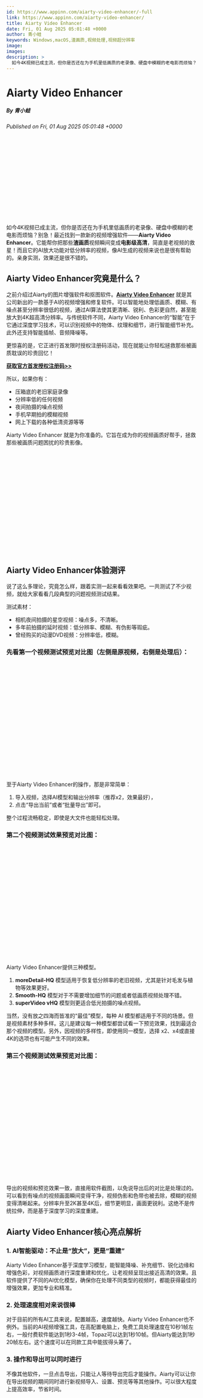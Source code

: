 ```yaml
---
id: https://www.appinn.com/aiarty-video-enhancer/-full
link: https://www.appinn.com/aiarty-video-enhancer/
title: Aiarty Video Enhancer
date: Fri, 01 Aug 2025 05:01:48 +0000
author: 青小蛙
keywords: Windows,macOS,渣画质,视频处理,视频超分辨率
image: 
images: 
description: >
  如今4K视频已成主流，但你是否还在为手机里低画质的老录像、硬盘中模糊的老电影而烦恼？别急！最近找到一款新的视频增强软件——Aiarty Video Enhancer。它能帮你把那些渣画质视频瞬间变成电影级高清，简直是老视频的救星！而且它的AI放大功能对低分辨率的视频，像AI生成的视频来说也是很有帮助的。亲身实测，效果还是很不错的。Aiarty Video Enhancer究竟是什么？之前介绍过Aiarty的图片增强软件和抠图软件。Aiarty Video Enhancer 就是其公司新出的一款基于AI的视频增强和修复软件。可以智能地处理低画质、模糊、有噪点甚至分辨率很低的视频，通过AI算法使其更清晰、锐利、色彩更自然，甚至能放大到4K超高清分辨率。与传统软件不同，Aiarty Video Enhancer的“智能”在于它通过深度学习技术，可以识别视频中的物体、纹理和细节，进行智能细节补充。此外还支持智能插帧、音频降噪等。更惊喜的是，它正进行首发限时授权注册码活动，现在就能让你轻松拯救那些被画质耽误的珍贵回忆！获取官方首发授权注册码&gt;&gt;所以，如果你有：压箱底的老旧家庭录像分辨率低的任何视频夜间拍摄的噪点视频手机早期拍的模糊视频网上下载的各种低清资源等等Aiarty Video Enhancer 就是为你准备的。它旨在成为你的视频画质好帮手，拯救那些被画质问题困扰的珍贵影像。Aiarty Video Enhancer体验测评说了这么多理论，究竟怎么样，跟着实测一起来看看效果吧。一共测试了不少视频，就给大家看看几段典型的问题视频测试结果。测试素材：相机夜间拍摄的星空视频：噪点多，不清晰。多年前拍摄的延时视频：低分辨率、模糊、有伪影等瑕疵。曾经购买的动漫DVD视频：分辨率低，模糊。先看第一个视频测试预览对比图（左侧是原视频，右侧是处理后）：至于Aiarty Video Enhancer的操作，那是非常简单：导入视频，选择AI模型和输出分辨率（推荐x2，效果最好），点击“导出当前”或者“批量导出”即可。整个过程流畅稳定，即使是大文件也能轻松处理。第二个视频测试效果预览对比图：Aiarty Video Enhancer提供三种模型。moreDetail-HQ 模型适用于恢复低分辨率的老旧视频，尤其是针对毛发与植物等效果更好。Smooth-HQ 模型对于不需要增加细节的问题或者低画质视频处理不错。superVideo vHQ 模型则更适合低光拍摄的噪点视频。当然，没有放之四海而皆准的“最佳”模型，每种 AI 模型都适用于不同的场景。但是视频素材多种多样。这儿是建议每一种模型都尝试看一下预览效果，找到最适合那个视频的模型。另外，因视频的多样性，即使用同一模型，选择 x2、x4或直接4K的选项也有可能产生不同的效果。第三个视频测试效果预览对比图：导出的视频和预览效果一致，直接用软件截图，以免说导出后的对比是处理过的。可以看到有噪点的视频画面瞬间变得干净，视频伪影和色带也被去除，模糊的视频变得清晰起来。分辨率升至2K甚至4K后，细节更明显，画面更锐利。这绝不是传统拉伸，而是基于深度学习的深度重建。Aiarty Video Enhancer核心亮点解析1. AI智能驱动：不止是“放大”，更是“重建”Aiarty Video Enhancer基于深度学习模型，能智能降噪、补充细节、锐化边缘和增强色彩，对视频画质进行深度重建和优化，让老视频呈现出接近高清的效果。且软件提供了不同的AI优化模型，确保你在处理不同类型的视频时，都能获得最佳的增强效果，更加专业和精准。2. 处理速度相对来说很棒对于目前的所有AI工具来说，配置越高，速度越快。Aiarty Video Enhancer也不例外。当前的AI视频增强工具，在高配置电脑上，免费工具处理速度在10秒1帧左右，一般付费软件能达到1秒3-4帧，Topaz可以达到1秒10帧。但Aiarty能达到1秒20帧左右。这个速度可以在同款工具中能拔得头筹了。3. 操作和导出可以同时进行不像其他软件，一旦点击导出，只能让人等待导出完后才能操作。Aiarty可以让你在导出视频的期间同时进行新视频导入、设置、预览等等其他操作。可以很大程度上提高效率，节省时间。Aiarty Video Enhancer 配置需求都道AI对电脑要求高，这款产品低配电脑也能使用，但纯CPU时速度肯定比不上有GPU加速。以下是官方提出的电脑需要。WindowsWindows10(x64)1809 及以上版本。若需要GPU支持，则要求1903版及以上版本。8GB RAM以及以上。为了获得更流畅的高分辨率素材性能，建议 16GB RAM 及以上。macOSmacOS 13.0 及以上版本，配备 Apple Silicon（M1、M2、M3、M4 等）或Intel处理器。RAM需求同Windows版，至少8GB RAM，推荐 16GB
---
```

# Aiarty Video Enhancer
##### By 青小蛙
_Published on Fri, 01 Aug 2025 05:01:48 +0000_

![拯救渣画质视频！Aiarty Video Enhancer实测推荐，附注册码 1](data:image/svg+xml,%3Csvg%20xmlns='http://www.w3.org/2000/svg'%20viewBox='0%200%20804%20350'%3E%3C/svg%3E "拯救渣画质视频！Aiarty Video Enhancer实测推荐，附注册码 1")

如今4K视频已成主流，但你是否还在为手机里低画质的老录像、硬盘中模糊的老电影而烦恼？别急！最近找到一款新的视频增强软件——**Aiarty Video Enhancer**。它能帮你把那些**渣画质**视频瞬间变成**电影级高清**，简直是老视频的救星！而且它的AI放大功能对低分辨率的视频，像AI生成的视频来说也是很有帮助的。亲身实测，效果还是很不错的。

**Aiarty Video Enhancer究竟是什么？**
-------------------------------

之前介绍过Aiarty的图片增强软件和抠图软件。[**Aiarty Video Enhancer**](https://www.aiarty.com/cn/ai-video-enhancer/?ttref=2508-oa-aiverelese-gp-apn-3l-xwx) 就是其公司新出的一款基于AI的视频增强和修复软件。可以智能地处理低画质、模糊、有噪点甚至分辨率很低的视频，通过AI算法使其更清晰、锐利、色彩更自然，甚至能放大到4K超高清分辨率。与传统软件不同，Aiarty Video Enhancer的“智能”在于它通过深度学习技术，可以识别视频中的物体、纹理和细节，进行智能细节补充。此外还支持智能插帧、音频降噪等。

更惊喜的是，它正进行首发限时授权注册码活动，现在就能让你轻松拯救那些被画质耽误的珍贵回忆！

[**获取官方首发授权注册码>>**](https://www.aiarty.com/cn/ai-video-enhancer/campaign.htm?ttref=2508-oa-aiverelese-gp-apn-3l-xwx)

所以，如果你有：

-   压箱底的老旧家庭录像
-   分辨率低的任何视频
-   夜间拍摄的噪点视频
-   手机早期拍的模糊视频
-   网上下载的各种低清资源等等

Aiarty Video Enhancer 就是为你准备的。它旨在成为你的视频画质好帮手，拯救那些被画质问题困扰的珍贵影像。

![拯救渣画质视频！Aiarty Video Enhancer实测推荐，附注册码 2](data:image/svg+xml,%3Csvg%20xmlns='http://www.w3.org/2000/svg'%20viewBox='0%200%201850%20984'%3E%3C/svg%3E "拯救渣画质视频！Aiarty Video Enhancer实测推荐，附注册码 2")

**Aiarty Video Enhancer体验测评**
-----------------------------

说了这么多理论，究竟怎么样，跟着实测一起来看看效果吧。一共测试了不少视频，就给大家看看几段典型的问题视频测试结果。

测试素材：

-   相机夜间拍摄的星空视频：噪点多，不清晰。
-   多年前拍摄的延时视频：低分辨率、模糊、有伪影等瑕疵。
-   曾经购买的动漫DVD视频：分辨率低，模糊。

### 先看第一个视频测试预览对比图（左侧是原视频，右侧是处理后）：

![拯救渣画质视频！Aiarty Video Enhancer实测推荐，附注册码 3](data:image/svg+xml,%3Csvg%20xmlns='http://www.w3.org/2000/svg'%20viewBox='0%200%201536%20905'%3E%3C/svg%3E "拯救渣画质视频！Aiarty Video Enhancer实测推荐，附注册码 3")

至于Aiarty Video Enhancer的操作，那是非常简单：

1.  导入视频，选择AI模型和输出分辨率（推荐x2，效果最好），
2.  点击“导出当前”或者“批量导出”即可。

整个过程流畅稳定，即使是大文件也能轻松处理。

### 第二个视频测试效果预览对比图：

![拯救渣画质视频！Aiarty Video Enhancer实测推荐，附注册码 4](data:image/svg+xml,%3Csvg%20xmlns='http://www.w3.org/2000/svg'%20viewBox='0%200%201536%20905'%3E%3C/svg%3E "拯救渣画质视频！Aiarty Video Enhancer实测推荐，附注册码 4")

Aiarty Video Enhancer提供三种模型。

1.  **moreDetail-HQ** 模型适用于恢复低分辨率的老旧视频，尤其是针对毛发与植物等效果更好。
2.  **Smooth-HQ** 模型对于不需要增加细节的问题或者低画质视频处理不错。
3.  **superVideo vHQ** 模型则更适合低光拍摄的噪点视频。

当然，没有放之四海而皆准的“最佳”模型，每种 AI 模型都适用于不同的场景。但是视频素材多种多样。这儿是建议每一种模型都尝试看一下预览效果，找到最适合那个视频的模型。另外，因视频的多样性，即使用同一模型，选择 x2、x4或直接4K的选项也有可能产生不同的效果。

### 第三个视频测试效果预览对比图：

![拯救渣画质视频！Aiarty Video Enhancer实测推荐，附注册码 5](data:image/svg+xml,%3Csvg%20xmlns='http://www.w3.org/2000/svg'%20viewBox='0%200%201536%20905'%3E%3C/svg%3E "拯救渣画质视频！Aiarty Video Enhancer实测推荐，附注册码 5")

导出的视频和预览效果一致，直接用软件截图，以免说导出后的对比是处理过的。可以看到有噪点的视频画面瞬间变得干净，视频伪影和色带也被去除，模糊的视频变得清晰起来。分辨率升至2K甚至4K后，细节更明显，画面更锐利。这绝不是传统拉伸，而是基于深度学习的深度重建。

**Aiarty Video Enhancer核心亮点解析**
-------------------------------

### 1\. **AI智能驱动：不止是“放大”，更是“重建”**

Aiarty Video Enhancer基于深度学习模型，能智能降噪、补充细节、锐化边缘和增强色彩，对视频画质进行深度重建和优化，让老视频呈现出接近高清的效果。且软件提供了不同的AI优化模型，确保你在处理不同类型的视频时，都能获得最佳的增强效果，更加专业和精准。

### 2\. **处理速度相对来说很棒**

对于目前的所有AI工具来说，配置越高，速度越快。Aiarty Video Enhancer也不例外。当前的AI视频增强工具，在高配置电脑上，免费工具处理速度在10秒1帧左右，一般付费软件能达到1秒3-4帧，Topaz可以达到1秒10帧。但Aiarty能达到1秒20帧左右。这个速度可以在同款工具中能拔得头筹了。

### 3\. **操作和导出可以同时进行**

不像其他软件，一旦点击导出，只能让人等待导出完后才能操作。Aiarty可以让你在导出视频的期间同时进行新视频导入、设置、预览等等其他操作。可以很大程度上提高效率，节省时间。

![拯救渣画质视频！Aiarty Video Enhancer实测推荐，附注册码 6](data:image/svg+xml,%3Csvg%20xmlns='http://www.w3.org/2000/svg'%20viewBox='0%200%201536%20905'%3E%3C/svg%3E "拯救渣画质视频！Aiarty Video Enhancer实测推荐，附注册码 6")

**Aiarty Video Enhancer 配置需求**
------------------------------

都道AI对电脑要求高，这款产品低配电脑也能使用，但纯CPU时速度肯定比不上有GPU加速。以下是官方提出的电脑需要。

### Windows

Windows10(x64)1809 及以上版本。若需要GPU支持，则要求1903版及以上版本。8GB RAM以及以上。为了获得更流畅的高分辨率素材性能，建议 16GB RAM 及以上。

### macOS

macOS 13.0 及以上版本，配备 Apple Silicon（M1、M2、M3、M4 等）或Intel处理器。RAM需求同Windows版，至少8GB RAM，推荐 16GB RAM 及以上。

**限时授权注册码活动，以及折扣**
------------------

Aiarty Video Enhancer真正解决的是你那些低画质、老旧视频的“死活”问题。想象一下，那些因为模糊而几乎被遗忘的家庭录像、那些画质粗糙却承载着情怀的老视频，现在都有机会重获新生，以2K甚至4K的超清画质呈现在你面前。那些低分辨率的素材瞬间都变得适用，是多么令人开心。

对于有大量老旧视频需要“抢救”，或对视频画质有极致追求的你来说，这次活动提供的活动不容错过！此外，还有专属优惠券，如果觉得不错，后期想继续使用，那最好不要错过这个额外的折扣，可以省更多！

---
Categories: Windows,macOS,渣画质,视频处理,视频超分辨率